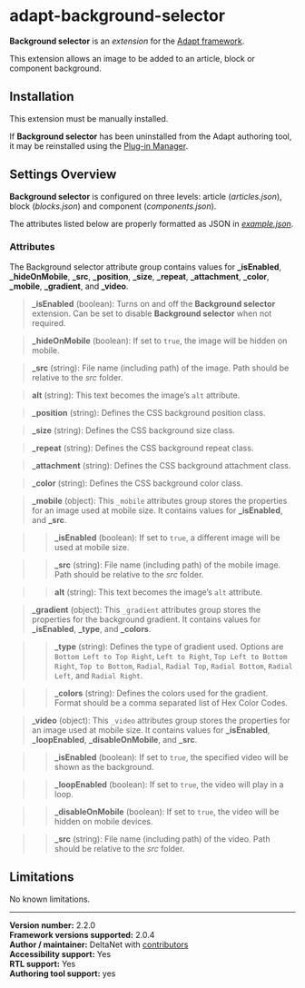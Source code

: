 # adapt-background-selector

**Background selector** is an *extension* for the [Adapt framework](https://github.com/adaptlearning/adapt_framework).   

This extension allows an image to be added to an article, block or component background.

## Installation

This extension must be manually installed.

If **Background selector** has been uninstalled from the Adapt authoring tool, it may be reinstalled using the [Plug-in Manager](https://github.com/adaptlearning/adapt_authoring/wiki/Plugin-Manager).

## Settings Overview

**Background selector** is configured on three levels: article (*articles.json*), block (*blocks.json*) and component (*components.json*).

The attributes listed below are properly formatted as JSON in [*example.json*](https://github.com/deltanet/adapt-background-selector/blob/master/example.json).  

### Attributes

The Background selector attribute group contains values for **_isEnabled**, **_hideOnMobile**, **_src**, **_position**, **_size**, **_repeat**, **_attachment**, **_color**, **_mobile**, **_gradient**, and **_video**.

>**_isEnabled** (boolean):  Turns on and off the **Background selector** extension. Can be set to disable **Background selector** when not required.  

>**_hideOnMobile** (boolean):  If set to `true`, the image will be hidden on mobile.

>**_src** (string): File name (including path) of the image. Path should be relative to the *src* folder.  

>**alt** (string): This text becomes the image’s `alt` attribute.  

>**_position** (string): Defines the CSS background position class.

>**_size** (string): Defines the CSS background size class.

>**_repeat** (string): Defines the CSS background repeat class.

>**_attachment** (string): Defines the CSS background attachment class.

>**_color** (string): Defines the CSS background color class.

>**_mobile** (object):  This `_mobile` attributes group stores the properties for an image used at mobile size. It contains values for **_isEnabled**, and **_src**.  

>>**_isEnabled** (boolean): If set to `true`, a different image will be used at mobile size.  

>>**_src** (string): File name (including path) of the mobile image. Path should be relative to the *src* folder.  

>>**alt** (string): This text becomes the image’s `alt` attribute.  

>**_gradient** (object):  This `_gradient` attributes group stores the properties for the background gradient. It contains values for **_isEnabled**, **_type**, and **_colors**.  

>>**_type** (string): Defines the type of gradient used. Options are `Bottom Left to Top Right`, `Left to Right`, `Top Left to Bottom Right`, `Top to Bottom`, `Radial`, `Radial Top`, `Radial Bottom`, `Radial Left`, and `Radial Right`.  

>>**_colors** (string): Defines the colors used for the gradient. Format should be a comma separated list of Hex Color Codes.  

>**_video** (object):  This `_video` attributes group stores the properties for an image used at mobile size. It contains values for **_isEnabled**, **_loopEnabled**, **_disableOnMobile**, and **_src**.  

>>**_isEnabled** (boolean): If set to `true`, the specified video will be shown as the background.  

>>**_loopEnabled** (boolean): If set to `true`, the video will play in a loop.  

>>**_disableOnMobile** (boolean): If set to `true`, the video will be hidden on mobile devices.  

>>**_src** (string): File name (including path) of the video. Path should be relative to the *src* folder.  

## Limitations

No known limitations.

----------------------------
**Version number:**  2.2.0    
**Framework versions supported:**  2.0.4    
**Author / maintainer:** DeltaNet with [contributors](https://github.com/deltanet/adapt-background-selector/graphs/contributors)     
**Accessibility support:** Yes  
**RTL support:** Yes  
**Authoring tool support:** yes
